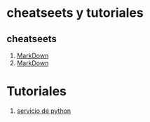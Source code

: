 # cheatseets y tutoriales


## cheatseets
1. [MarkDown](cheatseets/markdown.md)
2. [MarkDown](cheatseets/vim.md)

# Tutoriales
1.  [servicio de python](tutorials/servicio_python.md)